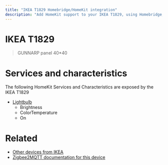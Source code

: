 ```yaml
---
title: "IKEA T1829 Homebridge/HomeKit integration"
description: "Add HomeKit support to your IKEA T1829, using Homebridge, Zigbee2MQTT and homebridge-z2m."
---
```

<!---
This file has been GENERATED using src/docgen/docgen.ts
DO NOT EDIT THIS FILE MANUALLY!
-->
# IKEA T1829
> GUNNARP panel 40*40


# Services and characteristics
The following HomeKit Services and Characteristics are exposed by
the IKEA T1829

* [Lightbulb](../../light.md)
  * Brightness
  * ColorTemperature
  * On


# Related
* [Other devices from IKEA](../index.md#ikea)
* [Zigbee2MQTT documentation for this device](https://www.zigbee2mqtt.io/devices/T1829.html)